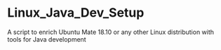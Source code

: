 # Linux_Java_Dev_Setup
A script to enrich Ubuntu Mate 18.10 or any other Linux distribution with tools for Java development
